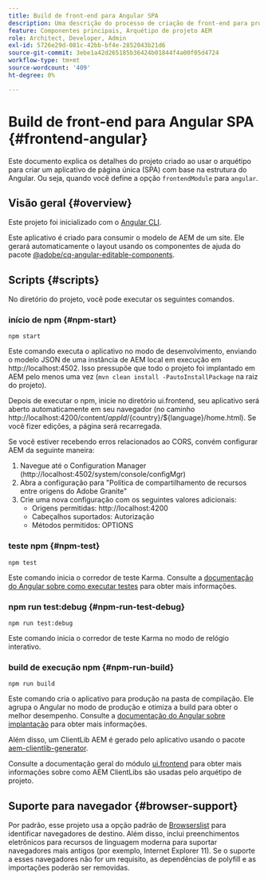 ```yaml
---
title: Build de front-end para Angular SPA
description: Uma descrição do processo de criação de front-end para projetos de SPA baseados em Angulars
feature: Componentes principais, Arquétipo de projeto AEM
role: Architect, Developer, Admin
exl-id: 5726e29d-081c-42bb-bf4e-2852043b21d6
source-git-commit: 3ebe1a42d265185b36424b01844f4a00f05d4724
workflow-type: tm+mt
source-wordcount: '409'
ht-degree: 0%

---
```


# Build de front-end para Angular SPA {#frontend-angular}

Este documento explica os detalhes do projeto criado ao usar o arquétipo para criar um aplicativo de página única (SPA) com base na estrutura do Angular. Ou seja, quando você define a opção `frontendModule` para `angular`.

## Visão geral {#overview}

Este projeto foi inicializado com o [Angular CLI](https://github.com/angular/angular-cli).

Este aplicativo é criado para consumir o modelo de AEM de um site. Ele gerará automaticamente o layout usando os componentes de ajuda do pacote [@adobe/cq-angular-editable-components](https://www.npmjs.com/package/@adobe/cq-angular-editable-components).

## Scripts {#scripts}

No diretório do projeto, você pode executar os seguintes comandos.

### início de npm {#npm-start}

```
npm start
```

Este comando executa o aplicativo no modo de desenvolvimento, enviando o modelo JSON de uma instância de AEM local em execução em http://localhost:4502. Isso pressupõe que todo o projeto foi implantado em AEM pelo menos uma vez (`mvn clean install -PautoInstallPackage` na raiz do projeto).

Depois de executar o npm, inicie no diretório ui.frontend, seu aplicativo será aberto automaticamente em seu navegador (no caminho http://localhost:4200/content/${appId}/${country}/${language}/home.html). Se você fizer edições, a página será recarregada.

Se você estiver recebendo erros relacionados ao CORS, convém configurar AEM da seguinte maneira:

1. Navegue até o Configuration Manager (http://localhost:4502/system/console/configMgr)
1. Abra a configuração para &quot;Política de compartilhamento de recursos entre origens do Adobe Granite&quot;
1. Crie uma nova configuração com os seguintes valores adicionais:
   * Origens permitidas: http://localhost:4200
   * Cabeçalhos suportados: Autorização
   * Métodos permitidos: OPTIONS

### teste npm {#npm-test}

```shell
npm test
```

Este comando inicia o corredor de teste Karma. Consulte a [documentação do Angular sobre como executar testes](https://angular.io/guide/testing) para obter mais informações.

### npm run test:debug {#npm-run-test-debug}

```shell
npm run test:debug
```

Este comando inicia o corredor de teste Karma no modo de relógio interativo.

### build de execução npm {#npm-run-build}

```shell
npm run build
```

Este comando cria o aplicativo para produção na pasta de compilação. Ele agrupa o Angular no modo de produção e otimiza a build para obter o melhor desempenho. Consulte a [documentação do Angular sobre implantação](https://angular.io/guide/deployment) para obter mais informações.

Além disso, um ClientLib AEM é gerado pelo aplicativo usando o pacote [aem-clientlib-generator](https://github.com/wcm-io-frontend/aem-clientlib-generator).

Consulte a documentação geral do módulo [ui.frontend](uifrontend.md#clientlibs) para obter mais informações sobre como AEM ClientLibs são usadas pelo arquétipo de projeto.

## Suporte para navegador {#browser-support}

Por padrão, esse projeto usa a opção padrão de [Browserslist](https://github.com/browserslist/browserslist) para identificar navegadores de destino. Além disso, inclui preenchimentos eletrônicos para recursos de linguagem moderna para suportar navegadores mais antigos (por exemplo, Internet Explorer 11). Se o suporte a esses navegadores não for um requisito, as dependências de polyfill e as importações poderão ser removidas.
